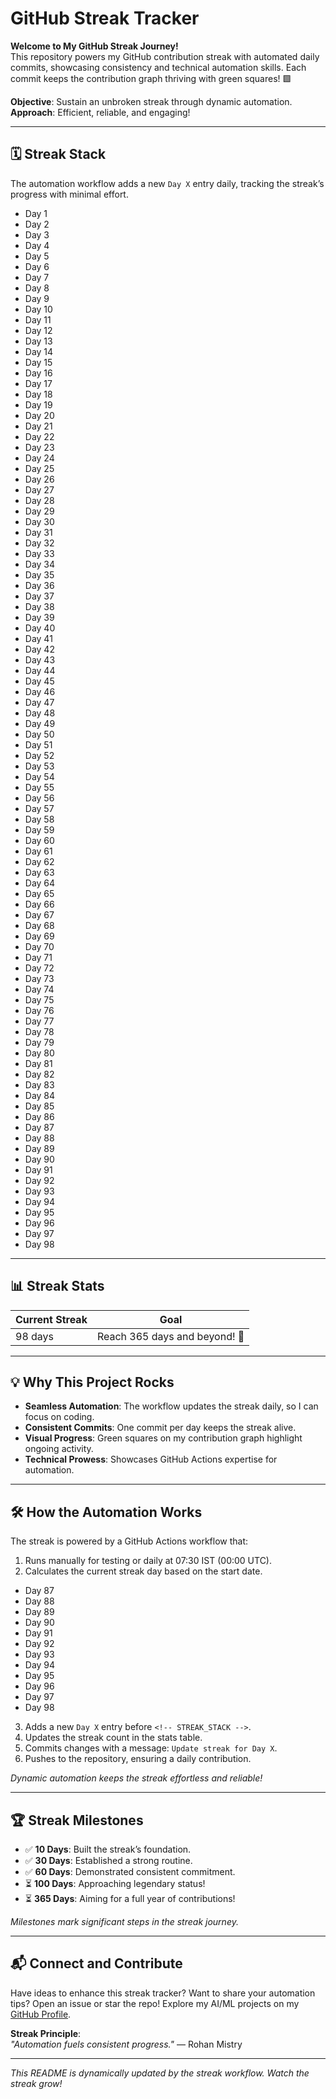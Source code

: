 # GitHub Streak Tracker

**Welcome to My GitHub Streak Journey!**  
This repository powers my GitHub contribution streak with automated daily commits, showcasing consistency and technical automation skills. Each commit keeps the contribution graph thriving with green squares! 🟩  

**Objective**: Sustain an unbroken streak through dynamic automation.  
**Approach**: Efficient, reliable, and engaging!

---

## 🗓️ Streak Stack

The automation workflow adds a new `Day X` entry daily, tracking the streak’s progress with minimal effort.

- Day 1
- Day 2
- Day 3
- Day 4
- Day 5
- Day 6
- Day 7
- Day 8
- Day 9
- Day 10
- Day 11
- Day 12
- Day 13
- Day 14
- Day 15
- Day 16
- Day 17
- Day 18
- Day 19
- Day 20
- Day 21
- Day 22
- Day 23
- Day 24
- Day 25
- Day 26
- Day 27
- Day 28
- Day 29
- Day 30
- Day 31
- Day 32
- Day 33
- Day 34
- Day 35
- Day 36
- Day 37
- Day 38
- Day 39
- Day 40
- Day 41
- Day 42
- Day 43
- Day 44
- Day 45
- Day 46
- Day 47
- Day 48
- Day 49
- Day 50
- Day 51
- Day 52
- Day 53
- Day 54
- Day 55
- Day 56
- Day 57
- Day 58
- Day 59
- Day 60
- Day 61
- Day 62
- Day 63
- Day 64
- Day 65
- Day 66
- Day 67
- Day 68
- Day 69
- Day 70
- Day 71
- Day 72
- Day 73
- Day 74
- Day 75
- Day 76
- Day 77
- Day 78
- Day 79
- Day 80
- Day 81
- Day 82
- Day 83
- Day 84
- Day 85
- Day 86
- Day 87
- Day 88
- Day 89
- Day 90
- Day 91
- Day 92
- Day 93
- Day 94
- Day 95
- Day 96
- Day 97
- Day 98
<!-- STREAK_STACK -->

---

## 📊 Streak Stats

| **Current Streak** | **Goal** |
|--------------------|----------|
| 98 days | Reach 365 days and beyond! 🚀 |

---

## 💡 Why This Project Rocks

- **Seamless Automation**: The workflow updates the streak daily, so I can focus on coding.  
- **Consistent Commits**: One commit per day keeps the streak alive.  
- **Visual Progress**: Green squares on my contribution graph highlight ongoing activity.  
- **Technical Prowess**: Showcases GitHub Actions expertise for automation.

---

## 🛠️ How the Automation Works

The streak is powered by a GitHub Actions workflow that:
1. Runs manually for testing or daily at 07:30 IST (00:00 UTC).
2. Calculates the current streak day based on the start date.
- Day 87
- Day 88
- Day 89
- Day 90
- Day 91
- Day 92
- Day 93
- Day 94
- Day 95
- Day 96
- Day 97
- Day 98
3. Adds a new `Day X` entry before `<!-- STREAK_STACK -->`.
4. Updates the streak count in the stats table.
5. Commits changes with a message: `Update streak for Day X`.
6. Pushes to the repository, ensuring a daily contribution.

*Dynamic automation keeps the streak effortless and reliable!*

---

## 🏆 Streak Milestones

- ✅ **10 Days**: Built the streak’s foundation.
- ✅ **30 Days**: Established a strong routine.
- ✅ **60 Days**: Demonstrated consistent commitment.
- ⏳ **100 Days**: Approaching legendary status!
- ⏳ **365 Days**: Aiming for a full year of contributions!

*Milestones mark significant steps in the streak journey.*

---

## 📬 Connect and Contribute

Have ideas to enhance this streak tracker? Want to share your automation tips? Open an issue or star the repo! Explore my AI/ML projects on my [GitHub Profile](https://github.com/rohanmistry231).

**Streak Principle**:  
*"Automation fuels consistent progress."* — Rohan Mistry

---

*This README is dynamically updated by the streak workflow. Watch the streak grow!*